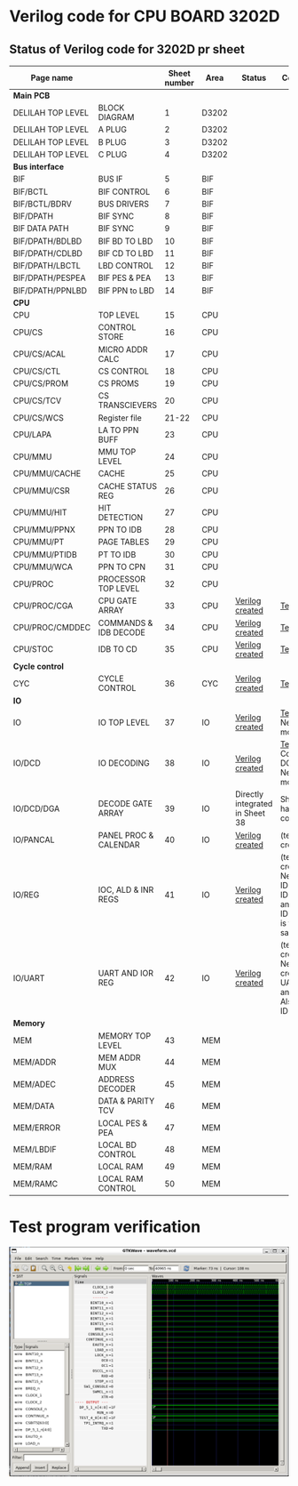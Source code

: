 
# Verilog code for CPU BOARD 3202D

## Status of Verilog code for 3202D pr sheet ##

| Page name         |                       | Sheet number       | Area         | Status                                      | Comment                                                                 |
|-------------------|-----------------------|--------------------|--------------|---------------------------------------------|-------------------------------------------------------------------------|
| **Main PCB**                              |
| DELILAH TOP LEVEL | BLOCK DIAGRAM         | 1                  | D3202        |
| DELILAH TOP LEVEL | A PLUG                | 2                  | D3202        |
| DELILAH TOP LEVEL | B PLUG                | 3                  | D3202        |
| DELILAH TOP LEVEL | C PLUG                | 4                  | D3202        |
| **Bus interface**
| BIF               | BUS IF                | 5                  | BIF          |
| BIF/BCTL          | BIF CONTROL           | 6                  | BIF          |
| BIF/BCTL/BDRV     | BUS DRIVERS           | 7                  | BIF          |
| BIF/DPATH         | BIF SYNC              | 8                  | BIF          |
| BIF DATA PATH     | BIF SYNC              | 9                  | BIF          |
| BIF/DPATH/BDLBD   | BIF BD TO LBD         | 10                 | BIF          |
| BIF/DPATH/CDLBD   | BIF CD TO LBD         | 11                 | BIF          |
| BIF/DPATH/LBCTL   | LBD CONTROL           | 12                 | BIF          |
| BIF/DPATH/PESPEA  | BIF PES & PEA         | 13                 | BIF          |
| BIF/DPATH/PPNLBD  | BIF PPN to LBD        | 14                 | BIF          |
| **CPU**                                                                       |
| CPU               | TOP LEVEL             | 15                 | CPU          |
| CPU/CS            | CONTROL STORE         | 16                 | CPU          |
| CPU/CS/ACAL       | MICRO ADDR CALC       | 17                 | CPU          |
| CPU/CS/CTL        | CS CONTROL            | 18                 | CPU          |
| CPU/CS/PROM       | CS PROMS              | 19                 | CPU          |
| CPU/CS/TCV        | CS TRANSCIEVERS       | 20                 | CPU          |
| CPU/CS/WCS        | Register file         | 21-22              | CPU          |
| CPU/LAPA          | LA TO PPN BUFF        | 23                 | CPU          |
| CPU/MMU           | MMU TOP LEVEL         | 24                 | CPU          |
| CPU/MMU/CACHE     | CACHE                 | 25                 | CPU          |
| CPU/MMU/CSR       | CACHE STATUS REG      | 26                 | CPU          |
| CPU/MMU/HIT       | HIT DETECTION         | 27                 | CPU          |
| CPU/MMU/PPNX      | PPN TO IDB            | 28                 | CPU          |
| CPU/MMU/PT        | PAGE TABLES           | 29                 | CPU          |
| CPU/MMU/PTIDB     | PT TO IDB             | 30                 | CPU          |
| CPU/MMU/WCA       | PPN TO CPN            | 31                 | CPU          |
| CPU/PROC          | PROCESSOR TOP LEVEL   | 32                 | CPU          |
| CPU/PROC/CGA      | CPU GATE ARRAY        | 33                 | CPU          | [Verilog created](circuit/CPU_PROC_CGA_33.v)    | [Test](circuit/CPU_PROC_CGA_33/readme.md)
| CPU/PROC/CMDDEC   | COMMANDS & IDB DECODE | 34                 | CPU          | [Verilog created](circuit/CPU_PROC_CMDDEC_34.v) | [Test](circuit/CPU_PROC_CMDDEC_34/readme.md)
| CPU/STOC          | IDB TO CD             | 35                 | CPU          | [Verilog created](circuit/CPU_STOC_35.v)        | [Test](circuit/CPU_STOC_35/readme.md)
| **Cycle control**                                                              
| CYC               | CYCLE CONTROL         | 36                 | CYC          | [Verilog created](circuit/CYC_36.v)             | [Test](circuit/CYC_36/readme.md)
| **IO**                                                                         
| IO                | IO TOP LEVEL          | 37                 | IO           | [Verilog created](circuit/IO_37.v)             | [Test](circuit/IO_37/readme.md)  - Need more test!
| IO/DCD            | IO DECODING           | 38                 | IO           | [Verilog created](circuit/IO_DCD_38.v)         | [Test](circuit/IO_DCD_38/readme.md) - Connected DGA. Need more test! 
| IO/DCD/DGA        | DECODE GATE ARRAY     | 39                 | IO           | Directly integrated in Sheet 38                | Sheet 39 has no code.
| IO/PANCAL         | PANEL PROC & CALENDAR | 40                 | IO           | [Verilog created](circuit/IO_PANCAL_40.v)      | (test not create)
| IO/REG            | IOC, ALD & INR REGS   | 41                 | IO           | [Verilog created](circuit/IO_REG_41.v)         | (test not create)  Need to fix IDB so that IDB_15_0 and IDB_7_0_io is the same bus
| IO/UART           | UART AND IOR REG      | 42                 | IO           | [Verilog created](circuit/IOUART_42.v)         | (test not create)  Need to create the UART chip and test it. Also fix IDB IO bus
| **Memory**                                                                     
| MEM               | MEMORY TOP LEVEL      | 43                 | MEM          |
| MEM/ADDR          | MEM ADDR MUX          | 44                 | MEM          |
| MEM/ADEC          | ADDRESS DECODER       | 45                 | MEM          |
| MEM/DATA          | DATA & PARITY TCV     | 46                 | MEM          |
| MEM/ERROR         | LOCAL PES & PEA       | 47                 | MEM          |
| MEM/LBDIF         | LOCAL BD CONTROL      | 48                 | MEM          |
| MEM/RAM           | LOCAL RAM             | 49                 | MEM          |
| MEM/RAMC          | LOCAL RAM CONTROL     | 50                 | MEM          |

# Test program verification

![Screenshot from GTKWave](gtkwave.png)
